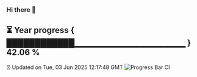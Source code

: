### Hi there 👋
⏳ Year progress { ████████████▁▁▁▁▁▁▁▁▁▁▁▁▁▁▁▁▁▁ } 42.06 %
---
⏰ Updated on Tue, 03 Jun 2025 12:17:48 GMT
![Progress Bar CI](https://github.com/Moyi321/Moyi321/workflows/Progress%20Bar%20CI/badge.svg)
